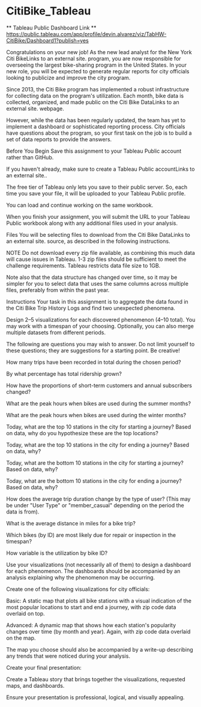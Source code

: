 # CitiBike_Tableau

** Tableau Public Dashboard Link ** https://public.tableau.com/app/profile/devin.alvarez/viz/TabHW-CitiBike/Dashboard1?publish=yes





Congratulations on your new job! As the new lead analyst for the New York Citi BikeLinks to an external site. program, you are now responsible for overseeing the largest bike-sharing program in the United States. In your new role, you will be expected to generate regular reports for city officials looking to publicize and improve the city program.

Since 2013, the Citi Bike program has implemented a robust infrastructure for collecting data on the program's utilization. Each month, bike data is collected, organized, and made public on the Citi Bike DataLinks to an external site. webpage.

However, while the data has been regularly updated, the team has yet to implement a dashboard or sophisticated reporting process. City officials have questions about the program, so your first task on the job is to build a set of data reports to provide the answers.

Before You Begin
Save this assignment to your Tableau Public account rather than GitHub.

If you haven't already, make sure to create a Tableau Public accountLinks to an external site..

The free tier of Tableau only lets you save to their public server. So, each time you save your file, it will be uploaded to your Tableau Public profile.

You can load and continue working on the same workbook.

When you finish your assignment, you will submit the URL to your Tableau Public workbook along with any additional files used in your analysis.

Files
You will be selecting files to download from the Citi Bike DataLinks to an external site. source, as described in the following instructions.

NOTE
Do not download every zip file available, as combining this much data will cause issues in Tableau. 1-3 zip files should be sufficient to meet the challenge requirements. Tableau restricts data file size to 1GB.

Note also that the data structure has changed over time, so it may be simpler for you to select data that uses the same columns across multiple files, preferably from within the past year.

Instructions
Your task in this assignment is to aggregate the data found in the Citi Bike Trip History Logs and find two unexpected phenomena.

Design 2–5 visualizations for each discovered phenomenon (4–10 total). You may work with a timespan of your choosing. Optionally, you can also merge multiple datasets from different periods.

The following are questions you may wish to answer. Do not limit yourself to these questions; they are suggestions for a starting point. Be creative!

How many trips have been recorded in total during the chosen period?

By what percentage has total ridership grown?

How have the proportions of short-term customers and annual subscribers changed?

What are the peak hours when bikes are used during the summer months?

What are the peak hours when bikes are used during the winter months?

Today, what are the top 10 stations in the city for starting a journey? Based on data, why do you hypothesize these are the top locations?

Today, what are the top 10 stations in the city for ending a journey? Based on data, why?

Today, what are the bottom 10 stations in the city for starting a journey? Based on data, why?

Today, what are the bottom 10 stations in the city for ending a journey? Based on data, why?

How does the average trip duration change by the type of user? (This may be under "User Type" or "member_casual" depending on the period the data is from).

What is the average distance in miles for a bike trip?

Which bikes (by ID) are most likely due for repair or inspection in the timespan?

How variable is the utilization by bike ID?

Use your visualizations (not necessarily all of them) to design a dashboard for each phenomenon. The dashboards should be accompanied by an analysis explaining why the phenomenon may be occurring.

Create one of the following visualizations for city officials:

Basic: A static map that plots all bike stations with a visual indication of the most popular locations to start and end a journey, with zip code data overlaid on top.

Advanced: A dynamic map that shows how each station's popularity changes over time (by month and year). Again, with zip code data overlaid on the map.

The map you choose should also be accompanied by a write-up describing any trends that were noticed during your analysis.

Create your final presentation:

Create a Tableau story that brings together the visualizations, requested maps, and dashboards.

Ensure your presentation is professional, logical, and visually appealing.
